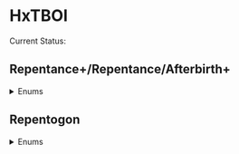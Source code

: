 # HxTBOI
Current Status:

## Repentance+/Repentance/Afterbirth+
<details>
<summary>Enums</summary>

- [x] ActionTriggers
- [x] ActiveSlot [REP]
- [x] BabySubType
- [x] BackdropType [REP]
- [x] BatterySubType [REP]
- [x] BedSubType [REP]
- [x] BombSubType
- [x] BombVariant
- [x] ButtonAction
- [ ] CacheFlag
- [ ] CallbackPriority [REP]
- [ ] Card
- [ ] Challenge
- [ ] ChampionColor [REP]
- [ ] ChestSubType
- [ ] CoinSubType
- [ ] CollectibleType
- [ ] DamageFlag
- [ ] Difficulty
- [ ] Direction
- [ ] DoorSlot
- [ ] DoorState
- [ ] DoorVariant
- [ ] DrawStringAlignment [REP]
- [ ] EffectVariant
- [ ] EntityCollisionClass
- [ ] EntityFlag
- [ ] EntityGridCollisionClass
- [ ] EntityPartition
- [ ] EntityType
- [ ] FamiliarVariant
- [ ] GameStateFlag
- [ ] GridCollisionClass
- [ ] GridEntityType
- [ ] GridRooms
- [ ] HeartSubType
- [ ] InputHook
- [ ] ItemConfig [REP]
- [ ] ItemPoolType
- [ ] ItemType
- [ ] Keyboard
- [ ] KeySubType
- [ ] LaserOffset
- [ ] LaserSubType [REP]
- [ ] LaserVariant
- [ ] LevelCurse
- [ ] LevelStage
- [ ] LevelStateFlag
- [ ] LocustSubtypes
- [ ] ModCallbacks
- [ ] Mouse
- [ ] Music
- [ ] NpcState
- [ ] NullItemID
- [ ] PickupPrice
- [ ] PickupVariant
- [ ] PillColor
- [ ] PillEffect
- [ ] PlayerForm
- [ ] PlayerItemState [AB+]
- [ ] PlayerSpriteLayer
- [ ] PlayerType
- [ ] PoopPickupSubType [REP]
- [ ] PoopSpellType [REP]
- [ ] ProjectileFlags
- [ ] ProjectileVariant
- [ ] RenderMode [REP]
- [ ] RoomDescriptor [REP]
- [ ] RoomShape
- [ ] RoomTransitionAnim [REP]
- [ ] RoomType
- [ ] SackSubType [REP]
- [ ] SeedEffect
- [ ] SkinColor [REP]
- [ ] SortingLayer
- [ ] SoundEffect
- [ ] StageType
- [ ] TearFlags
- [ ] TearVariant
- [ ] TrinketType
- [ ] UseFlag [REP]
- [ ] WeaponType
</details>

## Repentogon
<details>
<summary>Enums</summary>

- [ ] Achievement
- [ ] AddHealthType
- [ ] AnimRenderFlags
- [ ] AnnouncerVoiceMode
- [ ] AutocompleteType
- [ ] BagOfCraftingPickup
- [ ] BlendFactor
- [ ] BlendType
- [ ] BombCostumeLayer
- [ ] BossType
- [ ] ButtonActionBitwise
- [ ] CameraStyle
- [ ] CompletionType
- [ ] ConceptionFamiliarFlag
- [ ] ConsoleFont
- [ ] DebugFlag
- [ ] DeliriumCallbacks
- [ ] DialogButtons
- [ ] DialogIcons
- [ ] DialogReturn
- [ ] Dimension
- [ ] DipSubType
- [ ] DwmWindowAttribute
- [ ] Ending
- [ ] EntityPoopVariant
- [ ] EntityTag
- [ ] EventCounter
- [ ] ExtraHudStyle
- [ ] FadeoutTarget
- [ ] FollowerPriority
- [ ] GetCollectibleFlag
- [ ] GLSLType
- [ ] Giantbook
- [ ] GibFlag
- [ ] GridPoopVariant
- [ ] HealthType
- [ ] ImGuiCallback
- [ ] ImGuiColor
- [ ] ImGuiData
- [ ] ImGuiElement
- [ ] ImGuiNotificationType
- [ ] ItemAnim
- [ ] KnifeSubType
- [ ] KnifeVariant
- [ ] Language
- [ ] LineCheckMode
- [ ] MainMenuType
- [ ] MinimapState
- [ ] ModCallbacks
- [ ] MouseButton
- [ ] NullPickupSubType
- [ ] PauseMenuStates
- [ ] PedestalType
- [ ] PillCardSlot
- [ ] PlayerVariant
- [ ] PocketItemType
- [ ] PressurePlateVariant
- [ ] ProceduralEffectActionType
- [ ] ProceduralEffectConditionType
- [ ] ProjectileMode
- [ ] PurityState
- [ ] RetractingSpikesVariant
- [ ] RoomSubType
- [ ] ShaderType
- [ ] SlotVariant
- [ ] SpecialQuest
- [ ] StbGridType
- [ ] StbPoopSubType
- [ ] StbRailVariant
- [ ] StbRockSubType
- [ ] StbTeleporterSubType
- [ ] StbType
- [ ] TaintedMarksGroup
- [ ] TeleporterVariant
- [ ] WeaponModifier
- [ ] WispSubType
- [ ] XMLNode
</details>